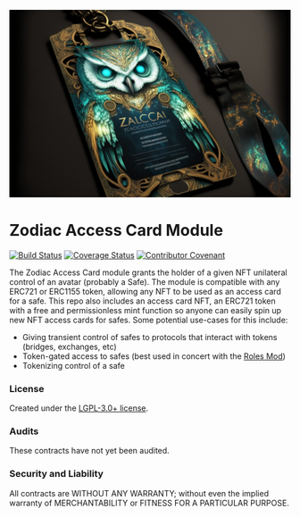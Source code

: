 ![Access Card](AccessCard.jpg)
# Zodiac Access Card Module

[![Build Status](https://github.com/gnosis/zodiac-module-access-card/actions/workflows/ci.yml/badge.svg)](https://github.com/gnosis/zodiac-module-access-card/actions/workflows/ci.yml)
[![Coverage Status](https://coveralls.io/repos/github/gnosis/zodiac-module-access-card/badge.svg?branch=main&cache_bust=1)](https://coveralls.io/github/gnosis/zodiac-module-access-card?branch=main)
[![Contributor Covenant](https://img.shields.io/badge/Contributor%20Covenant-2.1-4baaaa.svg)](https://github.com/gnosis/CODE_OF_CONDUCT)

The Zodiac Access Card module grants the holder of a given NFT unilateral control of an avatar (probably a Safe).
The module is compatible with any ERC721 or ERC1155 token, allowing any NFT to be used as an access card for a safe.
This repo also includes an access card NFT, an ERC721 token with a free and permissionless mint function so anyone can easily spin up new NFT access cards for safes.
Some potential use-cases for this include:
* Giving transient control of safes to protocols that interact with tokens (bridges, exchanges, etc)
* Token-gated access to safes (best used in concert with the [Roles Mod](https://github.com/gnosis/zodiac-modifier-roles))
* Tokenizing control of a safe

### License

Created under the [LGPL-3.0+ license](LICENSE).

### Audits

These contracts have not yet been audited.

### Security and Liability

All contracts are WITHOUT ANY WARRANTY; without even the implied warranty of MERCHANTABILITY or FITNESS FOR A PARTICULAR PURPOSE.
